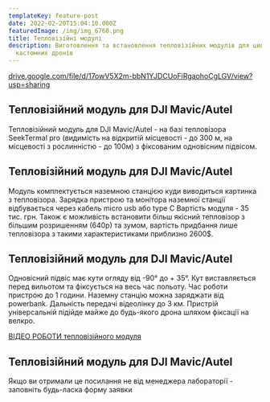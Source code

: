 ```yaml
---
templateKey: feature-post
date: 2022-02-20T15:04:10.000Z
featuredImage: /img/img_6760.png
title: Тепловізійні модулі
description: Виготовлення та встановлення тепловізійних модулів для цивільних ти
  кастомних дронів
---
```


<a href="https://drive.google.com/file/d/17owV5X2m-bbN1YJDCUoFiRgaohoCgLGV/view?usp=sharing" target="_blank" rel="noopener noreferrer">drive.google.com/file/d/17owV5X2m-bbN1YJDCUoFiRgaohoCgLGV/view?usp=sharing</a>

## Тепловізійний модуль для DJI Mavic/Autel

Тепловізійний модуль для
DJI Mavic/Autel - на базі
тепловізора SeekTermal pro
(видимість на відкритій місцевості -
до 300 м, нa місцевості з
рослинністю - до 100м) з
фіксованим одновісним підвісом.

## Тепловізійний модуль для DJI Mavic/Autel

Модуль комплектується наземною
станцією куди виводиться картинка
з тепловізора.
Зарядка пристрою та монітора
наземної станції відбувається
через кабель micro usb або type C
Вартість модуля - 35 тис. грн.
Також є можливість встановити
більш якісний тепловізор з більшим
розришенням (640р) та зумом,
вартість придбання лише
тепловізора з такими
характеристиками приблизно
2600$.

## Тепловізійний модуль для DJI Mavic/Autel

Одновісний підвіс має кути огляду від
-90° до + 35°.
Кут виставляється перед вильотом та
фіксується на весь час польоту.
Час роботи пристрою до 1 години.
Наземну станцію можна заряджати від
powerbank.
Дальність передачі відеолінку до 3 км.
Пристрій універсальній підійде майже
до будь-якого дрона шляхом фіксації
на велкро.

<a href="https://drive.google.com/file/d/1jLZjNpt7yTjgWN3-nKZxBuBfCRE92ahx/view" target="_blank" rel="noopener noreferrer">ВІДЕО РОБОТИ тепловізійного модуля</a>


## Тепловізійний модуль для DJI Mavic/Autel

Якщо ви отримали це посилання
не від менеджера лабораторії -
заповніть будь-ласка форму
заявки
